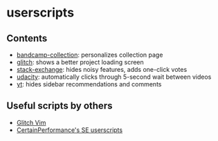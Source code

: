 # userscripts

## Contents

- [bandcamp-collection](src/bandcamp-collection.user.js): personalizes collection page
- [glitch](src/glitch.user.js): shows a better project loading screen
- [stack-exchange](src/stack-exchange.user.js): hides noisy features, adds one-click votes
- [udacity](src/udacity.user.js): automatically clicks through 5-second wait between videos
- [yt](src/yt.user.js): hides sidebar recommendations and comments

## Useful scripts by others

- [Glitch Vim](https://glitch-userscripts.glitch.me/glitch-vim.user.js)
- [CertainPerformance's SE userscripts](https://github.com/CertainPerformance/Stack-Exchange-Userscripts)

